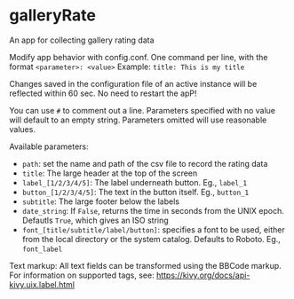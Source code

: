 # galleryRate
An app for collecting gallery rating data

Modify app behavior with config.conf. One command per line, with the format `<parameter>: <value>`
  Example:
  `title: This is my title`

Changes saved in the configuration file of an active instance will be reflected within 60 sec. No need to restart the apP!
  
You can use `#` to comment out a line. Parameters specified with no value will default to an empty string. Parameters omitted will use reasonable values.

Available parameters:
* `path`: set the name and path of the csv file to record the rating data
* `title`: The large header at the top of the screen
* `label_[1/2/3/4/5]`: The label underneath button. Eg., `label_1`
* `button_[1/2/3/4/5]`: The text in the button itself. Eg., `button_1`
* `subtitle`: The large footer below the labels
* `date_string`: If `False`, returns the time in seconds from the UNIX epoch. Defautls `True`, which gives an ISO string
* `font_[title/subtitle/label/button]`: specifies a font to be used, either from the local directory or the system catalog. Defaults to Roboto. Eg., `font_label`

Text markup:
All text fields can be transformed using the BBCode markup. For information on supported tags, see: https://kivy.org/docs/api-kivy.uix.label.html
